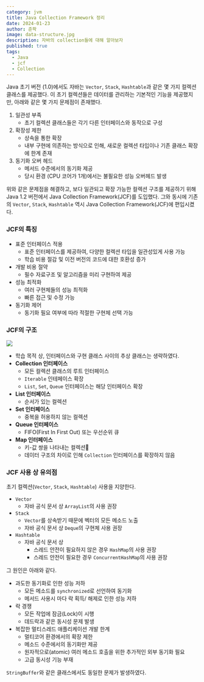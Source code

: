 ```yaml
---
category: jvm
title: Java Collection Framework 정리
date: 2024-01-23
author: 준팍
image: data-structure.jpg
description: 자바의 collection들에 대해 알아보자
published: true
tags:
  - Java
  - jcf
  - Collection
---
```

Java 초기 버전 (1.0)에서도 자바는 `Vector`, `Stack`, `Hashtable`과 같은 
몇 가지 컬렉션 클래스를 제공했다. 
이 초기 컬렉션들은 데이터를 관리하는 기본적인 기능을 제공했지만, 
아래와 같은 몇 가지 문제점이 존재했다.

1. 일관성 부족
	- 초기 컬렉션 클래스들은 각기 다른 인터페이스와 동작으로 구성
2. 확장성 제한
	- 상속을 통한 확장
	- 내부 구현에 의존하는 방식으로 인해, 새로운 컬렉션 타입이나 기존 클래스 확장에 한계 존재
3. 동기화 오버 헤드
	- 메서드 수준에서의 동기화 제공
	- 당시 환경 (CPU 코어가 1개)에서는 불필요한 성능 오버헤드 발생

위와 같은 문제점을 해결하고, 보다 일관되고 확장 가능한 컬렉션 구조를 제공하기 위해 
Java 1.2 버전에서 Java Collection Framework(JCF)를 도입했다.
그와 동시에 기존의  `Vector`, `Stack`, `Hashtable` 역시 Java Collection Framework(JCF)에 편입시켰다.

### JCF의 특징

- 표준 인터페이스 적용
	- 표준 인터페이스를 제공하여, 다양한 컬렉션 타입을 일관성있게 사용 가능
	- 학습 비용 절감 및 이전 버전의 코드에 대한 호환성 증가
- 개발 비용 절약
	- 필수 자료구조 및 알고리즘을 미리 구현하여 제공
- 성능 최적화
	- 여러 구현체들의 성능 최적화
	- 빠른 접근 및 수정 가능
- 동기화 제어
	- 동기화 필요 여부에 따라 적절한 구현체 선택 가능


### JCF의 구조

![](/jfc.png)

- 학습 목적 상, 인터페이스와 구현 클래스 사이의 추상 클래스는 생략하였다.
- **Collection 인터페이스**
	- 모든 컬렉션 클래스의 루트 인터페이스
	- `Iterable` 인테페이스 확장
	- `List`, `Set`, `Queue` 인터페이스는 해당 인터페이스 확장
- **List 인터페이스**
	- 순서가 있는 컬렉션
- **Set 인터페이스** 
	- 중복을 허용하지 않는 컬렉션
- **Queue 인터페이스**
	- FIFO(First In First Out) 또는 우선순위 큐
- **Map 인터페이스**
	- 키-값 쌍을 나타내는 컬렉션
	- 데이터 구조의 차이로 인해 `Collection` 인터페이스를 확장하지 않음 

### JCF 사용 상 유의점

초기 컬렉션(`Vector`, `Stack`, `Hashtable`) 사용을 지양한다.

- `Vector`
	- 자바 공식 문서 상 `ArrayList`의 사용 권장
- `Stack`
	- `Vector`를 상속받기 때문에 벡터의 모든 메소드 노출
	- 자바 공식 문서 상 `Deque`의 구현체 사용 권장
- `Hashtable`
	- 자바 공식 문서 상 
		- 스레드 안전이 필요하지 않은 경우 `HashMap`의 사용 권장
		- 스레드 안전이 필요한 경우 `ConcurrentHashMap`의 사용 권장

그 원인은 아래와 같다.

- 과도한 동기화로 인한 성능 저하
	- 모든 메소드를 `synchronized`로 선언하여 동기화
	- 메서드 사용시 마다 락 획득/ 해제로 인한 성능 저하
- 락 경쟁
	- 모든 작업에 잠금(Lock)이 시행
	- 데드락과 같은 동시성 문제 발생
- 복잡한 멀티스레드 애플리케이션 개발 한계
	- 멀티코어 환경에서의 확장 제한
	- 메소드 수준에서의 동기화만 제공
	- 원자적으로(atomic) 여러 메소드 호출을 위한 추가적인 외부 동기화 필요
	- 고급 동시성 기능 부재

`StringBuffer`와 같은 클래스에서도 동일한 문제가 발생하였다.